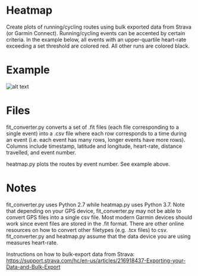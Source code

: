 # Heatmap
Create plots of running/cycling routes using bulk exported data from Strava (or Garmin Connect).
Running/cycling events can be accented by certain criteria. In the example below, all events with
an upper-quartile heart-rate exceeding a set threshold are colored red. All other runs are colored black.

# Example
![alt text](https://i0.wp.com/harveybarnhard.com/wp-content/uploads/2019/03/heartrate.jpg?ssl=1)

# Files
fit_converter.py converts a set of .fit files (each file corresponding to a single event) into a .csv file where each row corresponds to
a time during an event (i.e. each event has many rows, longer events have more rows). Columns include timestamp, latitude and longitude, heart-rate, distance travelled, and event number.

heatmap.py plots the routes by event number. See example above.

# Notes
fit_converter.py uses Python 2.7 while heatmap.py uses Python 3.7. Note that depending on your GPS device,
fit_converter.py may not be able to convert GPS files into a single csv file. Most modern Garmin devices should work since
event files are stored in the .fit format. There are other online resources on how to convert other filetypes (e.g. .tcx files) to csv.
fit_converter.py and heatmap.py assume that the data device you are using measures heart-rate.

Instructions on how to bulk-export data from Strava:
https://support.strava.com/hc/en-us/articles/216918437-Exporting-your-Data-and-Bulk-Export

